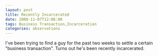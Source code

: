 ```yaml
---
layout: post
title: Recently Incarcerated
date: 2008-11-07T12:06:00
tags: Business Transaction,Incarceration
categories: observations
---
```


I've been trying to find a guy for the past two weeks to settle a certain
"business transaction". Turns out he's been recently incarcerated.





